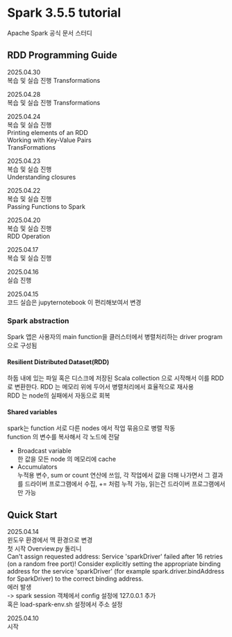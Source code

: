 # Spark 3.5.5 tutorial
Apache Spark 공식 문서 스터디

## RDD Programming Guide
2025.04.30  
복습 및 실습 진행
Transformations  

2025.04.28  
복습 및 실습 진행
Transformations  

2025.04.24  
복습 및 실습 진행  
Printing elements of an RDD  
Working with Key-Value Pairs  
TransFormations  

2025.04.23  
복습 및 실습 진행  
Understanding closures  

2025.04.22  
복습 및 실습 진행  
Passing Functions to Spark  

2025.04.20  
복습 및 실습 진행  
RDD Operation  

2025.04.17  
복습 및 실습 진행
  
2025.04.16  
실습 진행  

2025.04.15  
코드 실습은 jupyternotebook 이 편리해보여서 변경  
### Spark abstraction
Spark 앱은 사용자의 main function을 클러스터에서 병렬처리하는 driver program 으로 구성됨  
#### Resilient Distributed Dataset(RDD)
하둡 내에 있는 파일 혹은 디스크에 저장된 Scala collection 으로 시작해서 이를 RDD로 변환한다.
RDD 는 메모리 위에 두어서 병렬처리에서 효율적으로 재사용  
RDD 는 node의 실패에서 자동으로 회복
#### Shared variables
spark는 function 서로 다른 nodes 에서 작업 묶음으로 병렬 작동  
function 의 변수를 복사해서 각 노드에 전달  
- Broadcast variable  
한 값을 모든 node 의 메모리에 cache  
- Accumulators  
누적용 변수, sum or count 연산에 쓰임, 각 작업에서 값을 더해 나가면서 그 결과를 드라이버 프로그램에서 수집, += 처럼 누적 가능, 읽는건 드라이버 프로그램에서만 가능

## Quick Start
2025.04.14  
윈도우 환경에서 맥 환경으로 변경  
첫 시작 Overview.py 돌리니  
Can't assign requested address: Service 'sparkDriver' failed after 16 retries (on a random free port)! Consider explicitly setting the appropriate binding address for the service 'sparkDriver' (for example spark.driver.bindAddress for SparkDriver) to the correct binding address.  
에러 발생   
-> spark session 객체에서 config 설정에 127.0.0.1 추가  
혹은 load-spark-env.sh 설정에서 주소 설정

2025.04.10  
시작